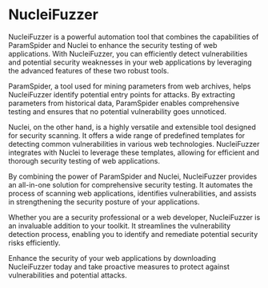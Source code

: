 # NucleiFuzzer
NucleiFuzzer is a powerful automation tool that combines the capabilities of ParamSpider and Nuclei to enhance the security testing of web applications. With NucleiFuzzer, you can efficiently detect vulnerabilities and potential security weaknesses in your web applications by leveraging the advanced features of these two robust tools.

ParamSpider, a tool used for mining parameters from web archives, helps NucleiFuzzer identify potential entry points for attacks. By extracting parameters from historical data, ParamSpider enables comprehensive testing and ensures that no potential vulnerability goes unnoticed.

Nuclei, on the other hand, is a highly versatile and extensible tool designed for security scanning. It offers a wide range of predefined templates for detecting common vulnerabilities in various web technologies. NucleiFuzzer integrates with Nuclei to leverage these templates, allowing for efficient and thorough security testing of web applications.

By combining the power of ParamSpider and Nuclei, NucleiFuzzer provides an all-in-one solution for comprehensive security testing. It automates the process of scanning web applications, identifies vulnerabilities, and assists in strengthening the security posture of your applications.

Whether you are a security professional or a web developer, NucleiFuzzer is an invaluable addition to your toolkit. It streamlines the vulnerability detection process, enabling you to identify and remediate potential security risks efficiently.

Enhance the security of your web applications by downloading NucleiFuzzer today and take proactive measures to protect against vulnerabilities and potential attacks.

